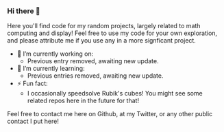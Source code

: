 ### Hi there 👋
Here you'll find code for my random projects, largely related to math computing and display! Feel free to use my code for your own exploration, and please attribute me if you use any in a more signficant project.


- 🔭 I’m currently working on: 
  - Previous entry removed, awaiting new update.
- 🌱 I’m currently learning: 
  - Previous entries removed, awaiting new update.  
- ⚡ Fun fact:
  - I occasionally speedsolve Rubik's cubes! You might see some related repos here in the future for that!
      
Feel free to contact me here on Github, at my Twitter, or any other public contact I put here!
<!--
**tpasfieldERAU/tpasfieldERAU** is a ✨ _special_ ✨ repository because its `README.md` (this file) appears on your GitHub profile.

Here are some ideas to get you started:

- 🔭 I’m currently working on ...
- 🌱 I’m currently learning ...
- 👯 I’m looking to collaborate on ...
- 🤔 I’m looking for help with ...
- 💬 Ask me about ...
- 📫 How to reach me: ...
- 😄 Pronouns: ...
- ⚡ Fun fact: ...
-->
